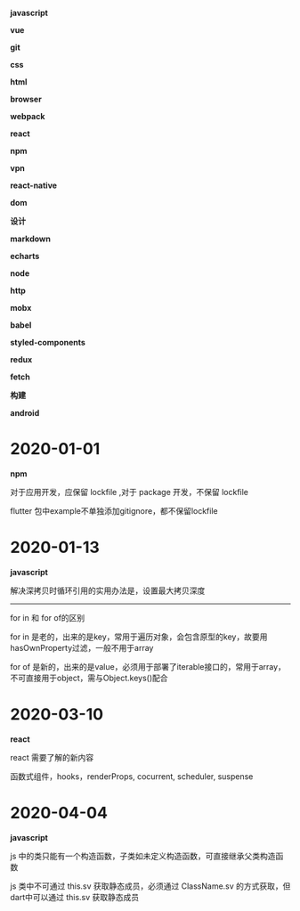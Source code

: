 **javascript**

**vue**

**git**

**css**

**html**

**browser**

**webpack**

**react**

**npm**

**vpn**

**react-native**

**dom**

**设计**

**markdown**

**echarts**

**node**

**http**

**mobx**

**babel**

**styled-components**

**redux**

**fetch**

**构建**

**android**

# 2020-01-01

**npm**

对于应用开发，应保留 lockfile ,对于 package 开发，不保留 lockfile

flutter 包中example不单独添加gitignore，都不保留lockfile

# 2020-01-13

**javascript**

解决深拷贝时循环引用的实用办法是，设置最大拷贝深度

---

for in 和 for of的区别

for in 是老的，出来的是key，常用于遍历对象，会包含原型的key，故要用hasOwnProperty过滤，一般不用于array

for of 是新的，出来的是value，必须用于部署了iterable接口的，常用于array，不可直接用于object，需与Object.keys()配合

# 2020-03-10

**react**

react 需要了解的新内容

函数式组件，hooks，renderProps, cocurrent, scheduler, suspense

# 2020-04-04

**javascript**

js 中的类只能有一个构造函数，子类如未定义构造函数，可直接继承父类构造函数

js 类中不可通过 this.sv 获取静态成员，必须通过 ClassName.sv 的方式获取，但dart中可以通过 this.sv 获取静态成员